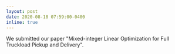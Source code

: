```yaml
---
layout: post
date: 2020-08-18 07:59:00-0400
inline: true
---
```


We submitted our paper "Mixed-integer Linear Optimization for Full Truckload Pickup and Delivery".